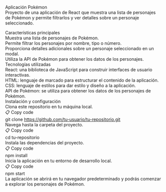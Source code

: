 <p class="has-line-data" data-line-start="0" data-line-end="2">Aplicación Pokémon<br>
Proyecto de una aplicación de React que muestra una lista de personajes de Pokémon y permite filtrarlos y ver detalles sobre un personaje seleccionado.</p>
<p class="has-line-data" data-line-start="3" data-line-end="27">Características principales<br>
Muestra una lista de personajes de Pokémon.<br>
Permite filtrar los personajes por nombre, tipo o número.<br>
Proporciona detalles adicionales sobre un personaje seleccionado en un modal.<br>
Utiliza la API de Pokémon para obtener los datos de los personajes.<br>
Tecnologías utilizadas<br>
React: una biblioteca de JavaScript para construir interfaces de usuario interactivas.<br>
HTML: lenguaje de marcado para estructurar el contenido de la aplicación.<br>
CSS: lenguaje de estilos para dar estilo y diseño a la aplicación.<br>
API de Pokémon: se utiliza para obtener los datos de los personajes de Pokémon.<br>
Instalación y configuración<br>
Clona este repositorio en tu máquina local.<br>
📋 Copy code<br>
git clone <a href="https://github.com/tu-usuario/tu-repositorio.git">https://github.com/tu-usuario/tu-repositorio.git</a><br>
Navega hasta la carpeta del proyecto.<br>
📋 Copy code<br>
cd tu-repositorio<br>
Instala las dependencias del proyecto.<br>
📋 Copy code<br>
npm install<br>
Inicia la aplicación en tu entorno de desarrollo local.<br>
📋 Copy code<br>
npm start<br>
La aplicación se abrirá en tu navegador predeterminado y podrás comenzar a explorar los personajes de Pokémon.</p>


 
 
